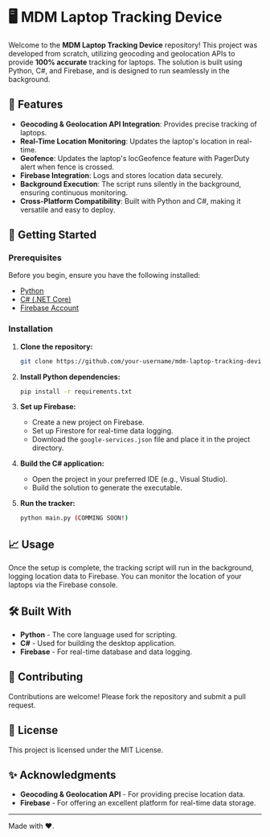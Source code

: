 # 🖥️ MDM Laptop Tracking Device

Welcome to the **MDM Laptop Tracking Device** repository! This project was developed from scratch, utilizing geocoding and geolocation APIs to provide **100% accurate** tracking for laptops. The solution is built using Python, C#, and Firebase, and is designed to run seamlessly in the background.

## 🌟 Features

- **Geocoding & Geolocation API Integration**: Provides precise tracking of laptops.
- **Real-Time Location Monitoring**: Updates the laptop's location in real-time.
- **Geofence**: Updates the laptop's locGeofence feature with PagerDuty alert when fence is crossed.
- **Firebase Integration**: Logs and stores location data securely.
- **Background Execution**: The script runs silently in the background, ensuring continuous monitoring.
- **Cross-Platform Compatibility**: Built with Python and C#, making it versatile and easy to deploy.

## 🚀 Getting Started

### Prerequisites

Before you begin, ensure you have the following installed:

- [Python](https://www.python.org/downloads/)
- [C# (.NET Core)](https://dotnet.microsoft.com/download)
- [Firebase Account](https://firebase.google.com/)

### Installation

1. **Clone the repository:**

    ```bash
    git clone https://github.com/your-username/mdm-laptop-tracking-device.git
    ```

2. **Install Python dependencies:**

    ```bash
    pip install -r requirements.txt
    ```

3. **Set up Firebase:**

    - Create a new project on Firebase.
    - Set up Firestore for real-time data logging.
    - Download the `google-services.json` file and place it in the project directory.

4. **Build the C# application:**

    - Open the project in your preferred IDE (e.g., Visual Studio).
    - Build the solution to generate the executable.

5. **Run the tracker:**

    ```bash
    python main.py (COMMING SOON!)
    ```

## 📈 Usage

Once the setup is complete, the tracking script will run in the background, logging location data to Firebase. You can monitor the location of your laptops via the Firebase console.

## 🛠️ Built With

- **Python** - The core language used for scripting.
- **C#** - Used for building the desktop application.
- **Firebase** - For real-time database and data logging.

## 🤝 Contributing

Contributions are welcome! Please fork the repository and submit a pull request.

## 📄 License

This project is licensed under the MIT License.

## ✨ Acknowledgments

- **Geocoding & Geolocation API** - For providing precise location data.
- **Firebase** - For offering an excellent platform for real-time data storage.

---

Made with ❤️.
